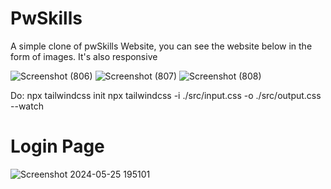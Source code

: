 # PwSkills
A simple clone of pwSkills Website, you can see the website below in the form of images. It's also responsive

![Screenshot (806)](https://github.com/Ankit8125/PwSkills/assets/117138095/503f70be-67d6-4d09-8dd2-256a1dc4c653)
![Screenshot (807)](https://github.com/Ankit8125/PwSkills/assets/117138095/15a2fb7c-b2c1-4ee7-bbb5-2d858b4dbc8d)
![Screenshot (808)](https://github.com/Ankit8125/PwSkills/assets/117138095/a29774b1-412a-4d2a-b8ca-89e0ce034d5b)

Do:
npx tailwindcss init
npx tailwindcss -i ./src/input.css -o ./src/output.css --watch

# Login Page
![Screenshot 2024-05-25 195101](https://github.com/Ankit8125/PwSkills/assets/117138095/1d44b982-5d18-4802-beaf-69d6a0129817)
